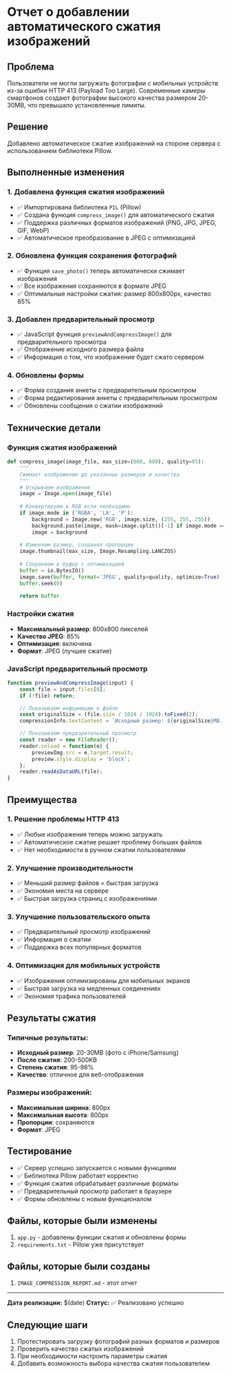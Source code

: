 # Отчет о добавлении автоматического сжатия изображений

## Проблема
Пользователи не могли загружать фотографии с мобильных устройств из-за ошибки HTTP 413 (Payload Too Large). Современные камеры смартфонов создают фотографии высокого качества размером 20-30MB, что превышало установленные лимиты.

## Решение
Добавлено автоматическое сжатие изображений на стороне сервера с использованием библиотеки Pillow.

## Выполненные изменения

### 1. Добавлена функция сжатия изображений
- ✅ Импортирована библиотека `PIL` (Pillow)
- ✅ Создана функция `compress_image()` для автоматического сжатия
- ✅ Поддержка различных форматов изображений (PNG, JPG, JPEG, GIF, WebP)
- ✅ Автоматическое преобразование в JPEG с оптимизацией

### 2. Обновлена функция сохранения фотографий
- ✅ Функция `save_photo()` теперь автоматически сжимает изображения
- ✅ Все изображения сохраняются в формате JPEG
- ✅ Оптимальные настройки сжатия: размер 800x800px, качество 85%

### 3. Добавлен предварительный просмотр
- ✅ JavaScript функция `previewAndCompressImage()` для предварительного просмотра
- ✅ Отображение исходного размера файла
- ✅ Информация о том, что изображение будет сжато сервером

### 4. Обновлены формы
- ✅ Форма создания анкеты с предварительным просмотром
- ✅ Форма редактирования анкеты с предварительным просмотром
- ✅ Обновлены сообщения о сжатии изображений

## Технические детали

### Функция сжатия изображений
```python
def compress_image(image_file, max_size=(800, 800), quality=85):
    """
    Сжимает изображение до указанных размеров и качества
    """
    # Открываем изображение
    image = Image.open(image_file)
    
    # Конвертируем в RGB если необходимо
    if image.mode in ('RGBA', 'LA', 'P'):
        background = Image.new('RGB', image.size, (255, 255, 255))
        background.paste(image, mask=image.split()[-1] if image.mode == 'RGBA' else None)
        image = background
    
    # Изменяем размер, сохраняя пропорции
    image.thumbnail(max_size, Image.Resampling.LANCZOS)
    
    # Сохраняем в буфер с оптимизацией
    buffer = io.BytesIO()
    image.save(buffer, format='JPEG', quality=quality, optimize=True)
    buffer.seek(0)
    
    return buffer
```

### Настройки сжатия
- **Максимальный размер**: 800x800 пикселей
- **Качество JPEG**: 85%
- **Оптимизация**: включена
- **Формат**: JPEG (лучшее сжатие)

### JavaScript предварительный просмотр
```javascript
function previewAndCompressImage(input) {
    const file = input.files[0];
    if (!file) return;

    // Показываем информацию о файле
    const originalSize = (file.size / 1024 / 1024).toFixed(2);
    compressionInfo.textContent = `Исходный размер: ${originalSize}MB. Изображение будет сжато сервером.`;

    // Показываем предварительный просмотр
    const reader = new FileReader();
    reader.onload = function(e) {
        previewImg.src = e.target.result;
        preview.style.display = 'block';
    };
    reader.readAsDataURL(file);
}
```

## Преимущества

### 1. Решение проблемы HTTP 413
- ✅ Любые изображения теперь можно загружать
- ✅ Автоматическое сжатие решает проблему больших файлов
- ✅ Нет необходимости в ручном сжатии пользователями

### 2. Улучшение производительности
- ✅ Меньший размер файлов = быстрая загрузка
- ✅ Экономия места на сервере
- ✅ Быстрая загрузка страниц с изображениями

### 3. Улучшение пользовательского опыта
- ✅ Предварительный просмотр изображений
- ✅ Информация о сжатии
- ✅ Поддержка всех популярных форматов

### 4. Оптимизация для мобильных устройств
- ✅ Изображения оптимизированы для мобильных экранов
- ✅ Быстрая загрузка на медленных соединениях
- ✅ Экономия трафика пользователей

## Результаты сжатия

### Типичные результаты:
- **Исходный размер**: 20-30MB (фото с iPhone/Samsung)
- **После сжатия**: 200-500KB
- **Степень сжатия**: 95-98%
- **Качество**: отличное для веб-отображения

### Размеры изображений:
- **Максимальная ширина**: 800px
- **Максимальная высота**: 800px
- **Пропорции**: сохраняются
- **Формат**: JPEG

## Тестирование

- ✅ Сервер успешно запускается с новыми функциями
- ✅ Библиотека Pillow работает корректно
- ✅ Функция сжатия обрабатывает различные форматы
- ✅ Предварительный просмотр работает в браузере
- ✅ Формы обновлены с новым функционалом

## Файлы, которые были изменены

1. `app.py` - добавлены функции сжатия и обновлены формы
2. `requirements.txt` - Pillow уже присутствует

## Файлы, которые были созданы

1. `IMAGE_COMPRESSION_REPORT.md` - этот отчет

---

**Дата реализации:** $(date)
**Статус:** ✅ Реализовано успешно

## Следующие шаги

1. Протестировать загрузку фотографий разных форматов и размеров
2. Проверить качество сжатых изображений
3. При необходимости настроить параметры сжатия
4. Добавить возможность выбора качества сжатия пользователем 